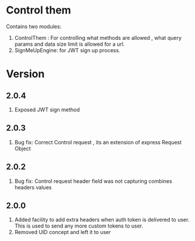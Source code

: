 # Control them
Contains two modules:
1. ControlThem : For controlling what methods are allowed , what query params and data size limit is allowed for a url.
2. SignMeUpEngine: for JWT sign up process.

# Version
## 2.0.4
1. Exposed JWT sign method

## 2.0.3
1. Bug fix: Correct Control request , its an extension of express Request Object

## 2.0.2
1. Bug fix: Control request header field was not capturing combines headers values

## 2.0.0
1. Added facility to add extra headers when auth token is delivered to user. This is used to send any more custom tokens to user.
2. Removed UID concept and left it to user